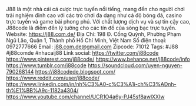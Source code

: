 J88 là một nhà cái cá cược trực tuyến nổi tiếng, mang đến cho người chơi trải nghiệm đỉnh cao với các trò chơi đa dạng như cá độ bóng đá, casino trực tuyến và game bài phong phú. Với chất lượng dịch vụ và sự tin cậy cao, J88code là điểm đến lý tưởng cho các tín đồ của sòng bạc trực tuyến.
Website: https://j88.com.de/
Địa Chỉ: 198 Đ. Cống Quỳnh, Phường Phạm Ngũ Lão, Quận 1, Thành phố Hồ Chí Minh, Việt Nam
Số điện thoại: 0972777666
Email: j88.com.de@gmail.com
Zipcode: 71012
Tags: #J88 #j88comde #nhacaij88
Link social:
https://twitter.com/j88code
https://www.pinterest.com/j88code/
https://www.behance.net/j88code/info
https://www.tumblr.com/j88code
https://soundcloud.com/uyen-nguyen-790268144
https://j88codede.blogspot.com/
https://www.reddit.com/user/j88code/
https://www.linkedin.com/in/nh%C3%A0-c%C3%A1i-ch%C3%ADnh-th%E1%BB%A9c-1182a4304/
https://www.youtube.com/channel/UCR1O4a6y-PJ45sf8awlXXIw